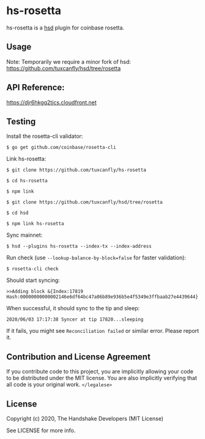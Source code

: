 # hs-rosetta

hs-rosetta is a [hsd][hsd] plugin for coinbase rosetta.

## Usage

Note: Temporarily we require a minor fork of hsd: https://github.com/tuxcanfly/hsd/tree/rosetta

## API Reference:

https://djr6hkgq2tjcs.cloudfront.net

## Testing

Install the rosetta-cli validator:

    $ go get github.com/coinbase/rosetta-cli

Link hs-rosetta:

    $ git clone https://github.com/tuxcanfly/hs-rosetta

    $ cd hs-rosetta

    $ npm link

    $ git clone https://github.com/tuxcanfly/hsd/tree/rosetta

    $ cd hsd

    $ npm link hs-rosetta

Sync mainnet:

    $ hsd --plugins hs-rosetta --index-tx --index-address

Run check (use `--lookup-balance-by-block=false` for faster validation):

    $ rosetta-cli check

Should start syncing:

    >>Adding block &{Index:17819 Hash:00000000000002146e6df64bc47a06b89e936b5e4f5349e3ffbaab27e4439644}

When successful, it should sync to the tip and sleep:

    2020/06/03 17:17:38 Syncer at tip 17820...sleeping

If it fails, you might see `Reconciliation failed` or similar error. Please
report it.

## Contribution and License Agreement

If you contribute code to this project, you are implicitly allowing your code
to be distributed under the MIT license. You are also implicitly verifying that
all code is your original work. `</legalese>`

## License

Copyright (c) 2020, The Handshake Developers (MIT License)

See LICENSE for more info.

[hsd]: https://github.com/handshake-org/hsd
